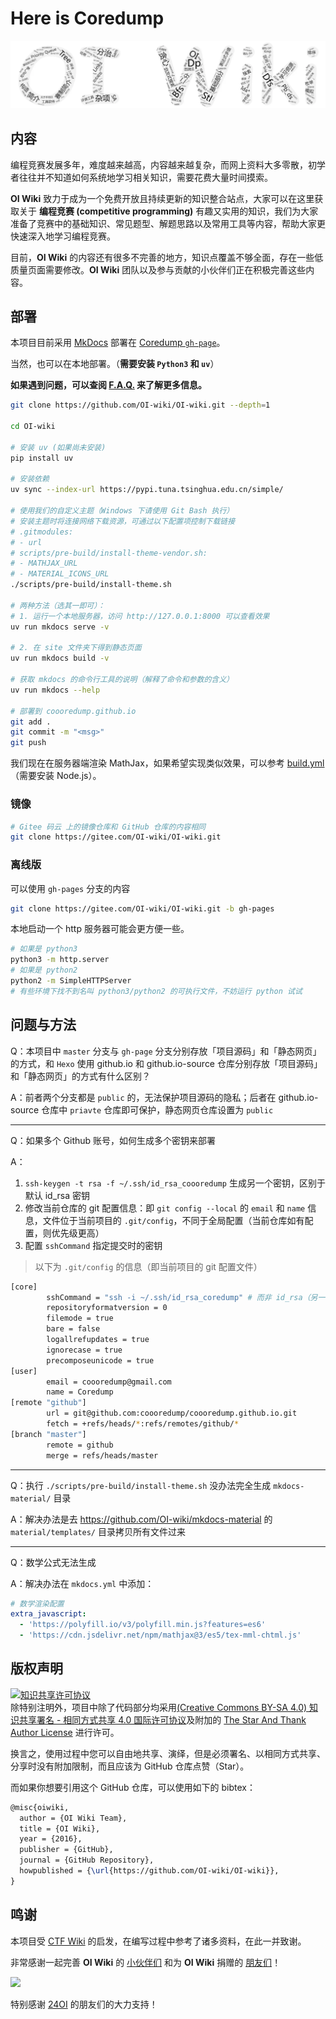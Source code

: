 # Here is Coredump

![Word Art](docs/images/wordArt.webp)

## 内容

编程竞赛发展多年，难度越来越高，内容越来越复杂，而网上资料大多零散，初学者往往并不知道如何系统地学习相关知识，需要花费大量时间摸索。

**OI Wiki** 致力于成为一个免费开放且持续更新的知识整合站点，大家可以在这里获取关于 **编程竞赛 (competitive programming)** 有趣又实用的知识，我们为大家准备了竞赛中的基础知识、常见题型、解题思路以及常用工具等内容，帮助大家更快速深入地学习编程竞赛。

目前，**OI Wiki** 的内容还有很多不完善的地方，知识点覆盖不够全面，存在一些低质量页面需要修改。**OI Wiki** 团队以及参与贡献的小伙伴们正在积极完善这些内容。

## 部署

本项目目前采用 [MkDocs](https://github.com/mkdocs/mkdocs) 部署在 [Coredump `gh-page`](https://coooredump.github.io/)。

当然，也可以在本地部署。（**需要安装 `Python3` 和 `uv`**）

**如果遇到问题，可以查阅 [F.A.Q.](https://oi-wiki.org/intro/faq/) 来了解更多信息。**

```bash
git clone https://github.com/OI-wiki/OI-wiki.git --depth=1

cd OI-wiki

# 安装 uv (如果尚未安装)
pip install uv

# 安装依赖
uv sync --index-url https://pypi.tuna.tsinghua.edu.cn/simple/

# 使用我们的自定义主题（Windows 下请使用 Git Bash 执行）
# 安装主题时将连接网络下载资源，可通过以下配置项控制下载链接
# .gitmodules:
# - url
# scripts/pre-build/install-theme-vendor.sh:
# - MATHJAX_URL
# - MATERIAL_ICONS_URL
./scripts/pre-build/install-theme.sh

# 两种方法（选其一即可）：
# 1. 运行一个本地服务器，访问 http://127.0.0.1:8000 可以查看效果
uv run mkdocs serve -v

# 2. 在 site 文件夹下得到静态页面
uv run mkdocs build -v

# 获取 mkdocs 的命令行工具的说明（解释了命令和参数的含义）
uv run mkdocs --help

# 部署到 coooredump.github.io
git add .
git commit -m "<msg>"
git push
```

我们现在在服务器端渲染 MathJax，如果希望实现类似效果，可以参考 [build.yml](https://github.com/OI-wiki/OI-wiki/blob/master/.github/workflows/build.yml)（需要安装 Node.js）。

### 镜像

```bash
# Gitee 码云 上的镜像仓库和 GitHub 仓库的内容相同
git clone https://gitee.com/OI-wiki/OI-wiki.git
```

### 离线版

可以使用 `gh-pages` 分支的内容

```bash
git clone https://gitee.com/OI-wiki/OI-wiki.git -b gh-pages
```

本地启动一个 http 服务器可能会更方便一些。

```bash
# 如果是 python3
python3 -m http.server
# 如果是 python2
python2 -m SimpleHTTPServer
# 有些环境下找不到名叫 python3/python2 的可执行文件，不妨运行 python 试试
```

## 问题与方法

Q：本项目中 `master` 分支与 `gh-page` 分支分别存放「项目源码」和「静态网页」的方式，和 `Hexo` 使用 github.io 和 github.io-source 仓库分别存放「项目源码」和「静态网页」的方式有什么区别？

A：前者两个分支都是 `public` 的，无法保护项目源码的隐私；后者在 github.io-source 仓库中 `priavte` 仓库即可保护，静态网页仓库设置为 `public`

---

Q：如果多个 Github 账号，如何生成多个密钥来部署

A：
1. `ssh-keygen -t rsa -f ~/.ssh/id_rsa_coooredump` 生成另一个密钥，区别于默认 id_rsa 密钥
2. 修改当前仓库的 git 配置信息：即 `git config --local` 的 `email` 和 `name` 信息，文件位于当前项目的 `.git/config`，不同于全局配置（当前仓库如有配置，则优先级更高）
3. 配置 `sshCommand` 指定提交时的密钥

> 以下为 `.git/config` 的信息（即当前项目的 git 配置文件）

```bash
[core]
        sshCommand = "ssh -i ~/.ssh/id_rsa_coredump" # 而非 id_rsa（另一个 github 账号的）
        repositoryformatversion = 0
        filemode = true
        bare = false
        logallrefupdates = true
        ignorecase = true
        precomposeunicode = true
[user]
        email = coooredump@gmail.com
        name = Coredump
[remote "github"]
        url = git@github.com:coooredump/coooredump.github.io.git
        fetch = +refs/heads/*:refs/remotes/github/*
[branch "master"]
        remote = github
        merge = refs/heads/master
```

---

Q：执行 `./scripts/pre-build/install-theme.sh` 没办法完全生成 `mkdocs-material/` 目录

A：解决办法是去 https://github.com/OI-wiki/mkdocs-material 的 `material/templates/` 目录拷贝所有文件过来

---

Q：数学公式无法生成

A：解决办法在 `mkdocs.yml` 中添加：

```yml
# 数学渲染配置
extra_javascript:
  - 'https://polyfill.io/v3/polyfill.min.js?features=es6'
  - 'https://cdn.jsdelivr.net/npm/mathjax@3/es5/tex-mml-chtml.js'
```

## 版权声明

<a rel="license" href="https://creativecommons.org/licenses/by-sa/4.0/"><img alt="知识共享许可协议" style="border-width:0" src="https://i.creativecommons.org/l/by-sa/4.0/88x31.png" /></a><br />除特别注明外，项目中除了代码部分均采用<a rel="license" href="https://creativecommons.org/licenses/by-sa/4.0/deed.zh">(Creative Commons BY-SA 4.0) 知识共享署名 - 相同方式共享 4.0 国际许可协议</a>及附加的 [The Star And Thank Author License](https://github.com/zTrix/sata-license) 进行许可。

换言之，使用过程中您可以自由地共享、演绎，但是必须署名、以相同方式共享、分享时没有附加限制，而且应该为 GitHub 仓库点赞（Star）。

而如果你想要引用这个 GitHub 仓库，可以使用如下的 bibtex：

```latex
@misc{oiwiki,
  author = {OI Wiki Team},
  title = {OI Wiki},
  year = {2016},
  publisher = {GitHub},
  journal = {GitHub Repository},
  howpublished = {\url{https://github.com/OI-wiki/OI-wiki}},
}
```

## 鸣谢

本项目受 [CTF Wiki](https://ctf-wiki.org/) 的启发，在编写过程中参考了诸多资料，在此一并致谢。

非常感谢一起完善 **OI Wiki** 的 [小伙伴们](https://github.com/OI-wiki/OI-wiki/graphs/contributors) 和为 **OI Wiki** 捐赠的 [朋友们](https://oi-wiki.org/intro/thanks/)！

<a href="https://github.com/OI-wiki/OI-wiki/graphs/contributors"><img src="https://opencollective.com/oi-wiki/contributors.svg?width=890&button=false" /></a>

特别感谢 [24OI](https://github.com/24OI) 的朋友们的大力支持！
